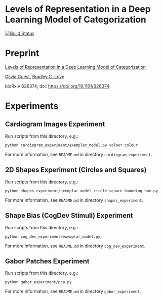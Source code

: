# Levels of Representation in a Deep Learning Model of Categorization

[![Build Status](https://travis-ci.org/oliviaguest/levels-of-representation-in-a-deep-learning-model-of-categorization.svg?branch=master)](https://travis-ci.org/oliviaguest/levels-of-representation-in-a-deep-learning-model-of-categorization)

# Preprint
[Levels of Representation in a Deep Learning Model of Categorization](https://www.biorxiv.org/content/10.1101/626374v1)

[Olivia Guest](//oliviaguest.com), [Bradley C. Love](//bradlove.org)

bioRxiv 626374; doi: https://doi.org/10.1101/626374

# Experiments
## Cardiogram Images Experiment
Run scripts from this directory, e.g.:
```
python cardiogram_experiment/exemplar_model.py colour colour
```
For more information, see ```README.md``` in directory ```cardiogram_experiment```.

## 2D Shapes Experiment (Circles and Squares)
Run scripts from this directory, e.g.:
```
python shapes_experiment/exemplar_model_circle_square_bounding_box.py
```
For more information, see ```README.md``` in directory ```shapes_experiment```.

## Shape Bias (CogDev Stimuli) Experiment
Run scripts from this directory, e.g.:
```
python cog_dev_experiment/exemplar_model.py
```
For more information, see ```README.md``` in directory ```cog_dev_experiment```.

## Gabor Patches Experiment
Run scripts from this directory, e.g.:
```
python gabor_experiment/pca.py
```
For more information, see ```README.md``` in directory ```gabor_experiment```.
